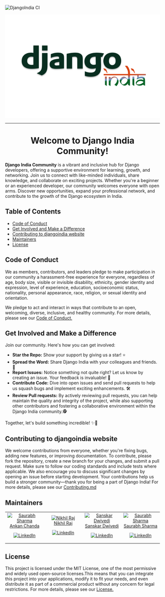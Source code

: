 ![DjangoIndia CI](https://github.com/djangoindia/djangoindia.org/actions/workflows/monorepoci.yml/badge.svg?branch=main)

<div align="center">
  <img src="assets/djangoindia-logo.png" alt="Django India Logo" />
</div>



<hr>

<h1 align="center">Welcome to Django India Community!</h1>


**Django India Community** is a vibrant and inclusive hub for Django developers, offering a supportive environment for learning, growth, and networking. Join us to connect with like-minded individuals, share knowledge, and collaborate on exciting projects. Whether you're a beginner or an experienced developer, our community welcomes everyone with open arms. Discover new opportunities, expand your professional network, and contribute to the growth of the Django ecosystem in India.

## Table of Contents
- [Code of Conduct](#code-of-conduct)
- [Get Involved and Make a Difference](#get-involved-and-make-a-difference)
- [Contributing to djangoindia website](#contributing-to-djangoindia-website)
- [Maintainers](#maintainers)
- [License](#license)


## Code of Conduct

We as members, contributors, and leaders pledge to make participation in our community a harassment-free experience for everyone, regardless of age, body size, visible or invisible disability, ethnicity, gender identity and expression, level of experience, education, socioeconomic status, nationality, personal appearance, race, religion, or sexual identity and orientation.

We pledge to act and interact in ways that contribute to an open, welcoming, diverse, inclusive, and healthy community.
For more details, please see our [Code of Conduct.](https://github.com/djangoindia/djangoindia.org/blob/main/CODE_OF_CONDUCT.md)

##  Get Involved and Make a Difference


Join our community. Here's how you can get involved:

- **Star the Repo:** Show your support by giving us a star! ⭐️
- **Spread the Word:** Share Django India with your colleagues and friends. 📣
- **Report Issues:** Notice something not quite right? Let us know by creating an issue. Your feedback is invaluable! 🐛
- **Contribute Code:** Dive into open issues and send pull requests to help us squash bugs and implement exciting enhancements. 🛠️
- **Review Pull requests:** By actively reviewing pull requests, you can help maintain the quality and integrity of the project, while also supporting other contributors and fostering a collaborative environment within the Django India community.🕵️
  
Together, let's build something incredible! ✨🚀


## Contributing to djangoindia website

We welcome contributions from everyone, whether you're fixing bugs, adding new features, or improving documentation. To contribute, please fork the repository, create a new branch for your changes, and submit a pull request. Make sure to follow our coding standards and include tests where applicable. We also encourage you to discuss significant changes by opening an issue before starting development. Your contributions help us build a stronger community—thank you for being a part of Django India!
For more details, please see our [Contributing.md](https://github.com/djangoindia/djangoindia.org/blob/main/contributing.md)

## Maintainers


<table>
  <tbody>
    <tr>
      <td align="center" width="150px">
        <a href="https://github.com/ankanchanda">
          <img src="https://avatars.githubusercontent.com/u/108596468?v=4" width="75" height="75"   
 alt="Saurabh Sharma" />
          <br />
          Ankan Chanda
        </a>
        <br />
        <p align="center">
          <a target="_blank" href="https://www.linkedin.com/in/ankanchanda/">
            <img width="32" height="32" src="https://img.icons8.com/color/32/linkedin.png" alt="LinkedIn" />
          </a>
          <!-- &nbsp;&nbsp;  <a href="mailto:bhuvnesh875@gmail.com">
            <img width="32" height="32" src="https://img.icons8.com/color/32/gmail-new.png" alt="Gmail" /> -->
          </a>
        </p>
      </td>
      <td align="center" width="150px">
        <a href="https://github.com/nikhil25803">
          <img src="https://avatars.githubusercontent.com/u/93156825?v=4" width="75" height="75"   
 alt="Nikhil Raj" />
          <br />
          Nikhil Raj
        </a>
        <br />
        <p align="center">
          <a target="_blank" href="https://www.linkedin.com/in/nikhil25803/">
            <img width="32" height="32" src="https://img.icons8.com/color/32/linkedin.png" alt="LinkedIn" />
          </a>
          <!-- &nbsp;&nbsp;  <a href="mailto:bhuvnesh875@gmail.com">
            <img width="32" height="32" src="https://img.icons8.com/color/32/gmail-new.png" alt="Gmail" /> -->
          </a>
        </p>
      </td>
      <td align="center" width="150px">
        <a href="https://github.com/Knighthawk-Leo">
          <img src="https://avatars.githubusercontent.com/u/72437494?v=4" width="75" height="75"   
 alt="Sanskar Dwivedi" />
          <br />
          Sanskar Dwivedi
        </a>
        <br />
        <p align="center">
          <a target="_blank" href="https://www.linkedin.com/in/sanskar-dwivedi-a20201200/">
            <img width="32" height="32" src="https://img.icons8.com/color/32/linkedin.png" alt="LinkedIn" />
          </a>
          <!-- &nbsp;&nbsp;  <a href="mailto:bhuvnesh875@gmail.com">
            <img width="32" height="32" src="https://img.icons8.com/color/32/gmail-new.png" alt="Gmail" />
          </a> -->
        </p>
      </td>
      <td align="center" width="150px">
        <a href="https://github.com/Saurabhsharma884">
          <img src="https://avatars.githubusercontent.com/u/65456653?v=4" width="75" height="75"   
 alt="Saurabh Sharma" />
          <br />
          Saurabh Sharma
        </a>
        <br />
        <p align="center">
          <a target="_blank" href="https://www.linkedin.com/in/saurabh-sharma-555a501b7/">
            <img width="32" height="32" src="https://img.icons8.com/color/32/linkedin.png" alt="LinkedIn" />
          </a>
          <!-- &nbsp;&nbsp;  <a href="mailto:bhuvnesh875@gmail.com">
            <img width="32" height="32" src="https://img.icons8.com/color/32/gmail-new.png" alt="Gmail" /> -->
          </a>
        </p>
      </td>
    </tr>
  </tbody>
</table>

## License

This project is licensed under the MIT License, one of the most permissive and widely used open-source licenses.This means that you can integrate this project into your applications, modify it to fit your needs, and even distribute it as part of a commercial product without any concern for legal restrictions.
For more details, please see our [License.](https://github.com/djangoindia/djangoindia.org/blob/main/LICENSE)